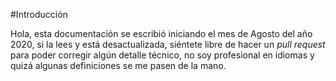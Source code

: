 #Introducción 

Hola, esta documentación se escribió iniciando el mes de Agosto del año 2020, si la lees y está desactualizada, siéntete libre de hacer un _pull request_ para poder corregir algún detalle técnico, no soy profesional en idiomas y quizá algunas definiciones se me pasen de la mano.
